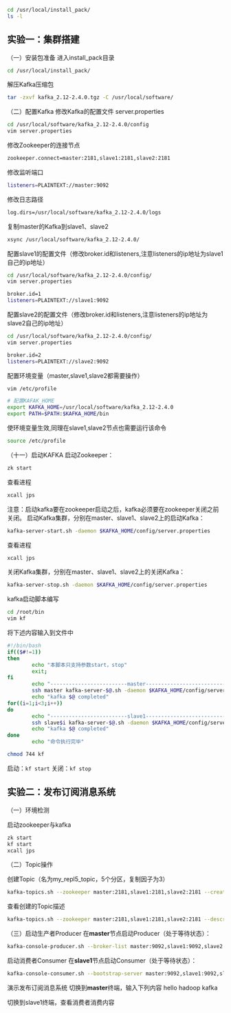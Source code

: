 ```bash
cd /usr/local/install_pack/
ls -l
```

## 实验一：集群搭建

（一）安装包准备
进入install_pack目录

```bash
cd /usr/local/install_pack/
```

解压Kafka压缩包

```bash
tar -zxvf kafka_2.12-2.4.0.tgz -C /usr/local/software/
```

（二）配置Kafka
修改Kafka的配置文件 server.properties

```bash
cd /usr/local/software/kafka_2.12-2.4.0/config
vim server.properties
```

修改Zookeeper的连接节点

```bash
zookeeper.connect=master:2181,slave1:2181,slave2:2181
```

修改监听端口

```bash
listeners=PLAINTEXT://master:9092
```

修改日志路径

```bash
log.dirs=/usr/local/software/kafka_2.12-2.4.0/logs
```

复制master的Kafka到slave1、slave2

```bash
xsync /usr/local/software/kafka_2.12-2.4.0/
```

配置slave1的配置文件（修改broker.id和listeners,注意listeners的ip地址为slave1自己的ip地址）

```bash
cd /usr/local/software/kafka_2.12-2.4.0/config/
vim server.properties
```

```bash
broker.id=1
listeners=PLAINTEXT://slave1:9092
```

配置slave2的配置文件（修改broker.id和listeners,注意listeners的ip地址为slave2自己的ip地址）

```bash
cd /usr/local/software/kafka_2.12-2.4.0/config/
vim server.properties
```

```bash
broker.id=2
listeners=PLAINTEXT://slave2:9092
```

配置环境变量（master,slave1,slave2都需要操作）

```bash
vim /etc/profile
```

```bash
# 配置KAFAK_HOME
export KAFKA_HOME=/usr/local/software/kafka_2.12-2.4.0
export PATH=$PATH:$KAFKA_HOME/bin
```

使环境变量生效,同理在slave1,slave2节点也需要运行该命令

```bash
source /etc/profile
```

（十一）启动KAFKA
启动Zookeeper：

```bash
zk start
```

查看进程

```bash
xcall jps
```

注意：启动kafka要在zookeeper启动之后，kafka必须要在zookeeper关闭之前关闭。
启动Kafka集群，分别在master、slave1、slave2上的启动Kafka：

```bash
kafka-server-start.sh -daemon $KAFKA_HOME/config/server.properties
```

查看进程

```bash
xcall jps
```

关闭Kafka集群，分别在master、slave1、slave2上的关闭Kafka：

```bash
kafka-server-stop.sh -daemon $KAFKA_HOME/config/server.properties
```

kafka启动脚本编写

```bash
cd /root/bin
vim kf
```

将下述内容输入到文件中

```bash
#!/bin/bash
if(($#!=1))
then
        echo "本脚本只支持参数start，stop"
        exit;
fi
        echo "-------------------------master-----------------------------"
        ssh master kafka-server-$@.sh -daemon $KAFKA_HOME/config/server.properties
        echo "kafka $@ completed"
for((i=1;i<3;i++))
do
        echo "-------------------------slave1-----------------------------"
        ssh slave$i kafka-server-$@.sh -daemon $KAFKA_HOME/config/server.properties
        echo "kafka $@ completed"
done
        echo "命令执行完毕"
```

```bash
chmod 744 kf
```

启动：```kf start```
关闭：```kf stop```

## 实验二：发布订阅消息系统

（一）环境检测

启动zookeeper与kafka

```bash
zk start
kf start
xcall jps
```

（二）Topic操作

创建Topic（名为my_repl5_topic，5个分区，复制因子为3）

```bash
kafka-topics.sh --zookeeper master:2181,slave1:2181,slave2:2181 --create --topic my_repl5_topic --replication-factor 3 --partitions 5
```

查看创建的Topic描述

```bash
kafka-topics.sh --zookeeper master:2181,slave1:2181,slave2:2181 --describe --topic my_repl5_topic
```

（三）启动生产者Producer
在**master**节点启动Producer（处于等待状态）：

```bash
kafka-console-producer.sh --broker-list master:9092,slave1:9092,slave2:9092 --topic my_repl5_topic
```

启动消费者Consumer
在**slave1**节点启动Consumer（处于等待状态）：

```bash
kafka-console-consumer.sh --bootstrap-server master:9092,slave1:9092,slave2:9092 --topic my_repl5_topic --from-beginning
```

演示发布订阅消息系统
切换到**master**终端，输入下列内容
hello
hadoop
kafka

切换到slave1终端，查看消费者消费内容